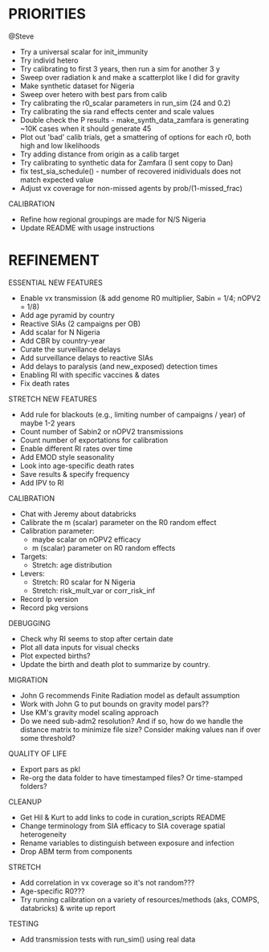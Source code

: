 # PRIORITIES

@Steve
- Try a universal scalar for init_immunity
- Try individ hetero
- Try calibrating to first 3 years, then run a sim for another 3 y
- Sweep over radiation k and make a scatterplot like I did for gravity
- Make synthetic dataset for Nigeria
- Sweep over hetero with best pars from calib
- Try calibrating the r0_scalar parameters in run_sim (24 and 0.2)
- Try calibrating the sia rand effects center and scale values
- Double check the P results - make_synth_data_zamfara is generating ~10K cases when it should generate 45
- Plot out 'bad' calib trials, get a smattering of options for each r0, both high and low likelihoods
- Try adding distance from origin as a calib target
- Try calibrating to synthetic data for Zamfara (I sent copy to Dan)
- fix test_sia_schedule() - number of recovered inidividuals does not match expected value
- Adjust vx coverage for non-missed agents by prob/(1-missed_frac)

CALIBRATION
- Refine how regional groupings are made for N/S Nigeria
- Update README with usage instructions

# REFINEMENT

ESSENTIAL NEW FEATURES
- Enable vx transmission (& add genome R0 multiplier, Sabin = 1/4; nOPV2 = 1/8)
- Add age pyramid by country
- Reactive SIAs (2 campaigns per OB)
- Add scalar for N Nigeria
- Add CBR by country-year
- Curate the surveillance delays
- Add surveillance delays to reactive SIAs
- Add delays to paralysis (and new_exposed) detection times
- Enabling RI with specific vaccines & dates
- Fix death rates

STRETCH NEW FEATURES
- Add rule for blackouts (e.g., limiting number of campaigns / year) of maybe 1-2 years
- Count number of Sabin2 or nOPV2 transmissions
- Count number of exportations for calibration
- Enable different RI rates over time
- Add EMOD style seasonality
- Look into age-specific death rates
- Save results & specify frequency
- Add IPV to RI

CALIBRATION
- Chat with Jeremy about databricks
- Calibrate the m (scalar) parameter on the R0 random effect
- Calibration parameter:
    - maybe scalar on nOPV2 efficacy
    - m (scalar) parameter on R0 random effects
- Targets:
    - Stretch: age distribution
- Levers:
    - Stretch: R0 scalar for N Nigeria
    - Stretch: risk_mult_var or corr_risk_inf
- Record lp version
- Record pkg versions

DEBUGGING
- Check why RI seems to stop after certain date
- Plot all data inputs for visual checks
- Plot expected births?
- Update the birth and death plot to summarize by country.

MIGRATION
- John G recommends Finite Radiation model as default assumption
- Work with John G to put bounds on gravity model pars??
- Use KM's gravity model scaling approach
- Do we need sub-adm2 resolution? And if so, how do we handle the distance matrix to minimize file size? Consider making values nan if over some threshold?

QUALITY OF LIFE
- Export pars as pkl
- Re-org the data folder to have timestamped files? Or time-stamped folders?

CLEANUP
- Get Hil & Kurt to add links to code in curation_scripts README
- Change terminology from SIA efficacy to SIA coverage spatial heterogeneity
- Rename variables to distinguish between exposure and infection
- Drop ABM term from components

STRETCH
- Add correlation in vx coverage so it's not random???
- Age-specific R0???
- Try running calibration on a variety of resources/methods (aks, COMPS, databricks) & write up report

TESTING
- Add transmission tests with run_sim() using real data
